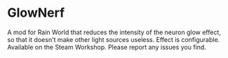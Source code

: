 # GlowNerf
A mod for Rain World that reduces the intensity of the neuron glow effect, so that it doesn't make other light sources useless. Effect is configurable.
Available on the Steam Workshop. Please report any issues you find.